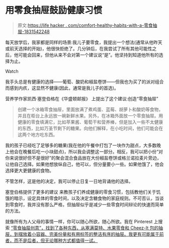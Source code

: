 # 用零食抽屉鼓励健康习惯

> 原文:[https://life hacker . com/comfort-healthy-habits-with-a-零食抽屉-1831542248](https://lifehacker.com/encourage-healthy-habits-with-a-snack-drawer-1831542248)

每天放学后，我家都是同样的场景:我儿子要零食，我提出一个想法(通常从他昨天或前天选择的开始)，他很快拒绝了。几分钟后，在我尝试了所有其他可能性之后，他可能会回来，但他从来不会对第一个建议说“是”。他坚持到知道他所有的选择为止。

Watch

我手头总是有健康的选择——葡萄、酸奶和椒盐卷饼——但我也为买了的派对组合而感到内疚，这显然不健康(因此，通常是我儿子的首选)。

营养学作家凯西·塞登伯格在《华盛顿邮报》 上提出了这个建议:创造“零食抽屉”

> 创建一个冰箱零食抽屉，里面放满了煮鸡蛋、蓝莓、胡萝卜和酸奶等食物，并且在柜台上永远放一碗新鲜水果。另外，在冰箱外面放一个零食抽屉。用健康的零食填满它，比如苹果酱、葡萄干和营养棒，但是加入一些不太健康的东西，比如万圣节剩下的糖果。向他们解释，在小吃时间，他们可能会在这两个地方吃东西。

我的孩子已经吃了足够多的糖果(我在他的午餐中打包了一块作为甜点，大多数晚上他会在晚餐后吃一小块甜点)，所以我会调整这一部分。相反，我可以把小份“对你来说很好但不是很好”的聚会混合食品放在大份椒盐卷饼或格兰诺拉麦片旁边，让他自己选择。如果他想放纵自己，他可以，但分量要小一些。如果他饿了，他会选择更大更健康的食物。

不管怎样，这是他的决定，我可以停止日复一日地背诵他的选择。

塞登伯格提供了更多的建议 来教孩子们养成健康的零食习惯，包括教他们关于饥饿的暗示，设定具体的零食时间，以及决定含糖食物的家庭规则。不可否认，当谈到零食时，我并没有那么严格，但抽屉似乎是减少一些零食时间辩论的快速而简单的方法。

就像所有为人父母的事情一样，你可以随心所欲，随心所欲。我在 Pinterest 上搜索 [“零食抽屉创意”，找到了各种东西，从塞满莫特、水果零食和 Cheez-It 包的抽屉，到摆放着小容器、完美份量和有用标签的整洁有序的抽屉。我更有可能属于前者，而不是后者，但无论哪种方式都值得一试。](https://www.pinterest.com/search/pins/?rs=ac&len=2&q=snack%20drawer%20ideas&eq=snack%20drawer&etslf=6555&term_meta[]=snack%7Cautocomplete%7C1&term_meta[]=drawer%7Cautocomplete%7C1&term_meta[]=ideas%7Cautocomplete%7C1)